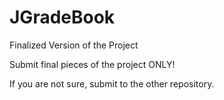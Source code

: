 # JGradeBook
Finalized Version of the Project

Submit final pieces of the project ONLY!

If you are not sure, submit to the other repository.
